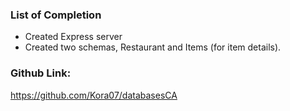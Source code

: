 ### List of Completion
- Created Express server
- Created two schemas, Restaurant and Items (for item details).

### Github Link: 
https://github.com/Kora07/databasesCA